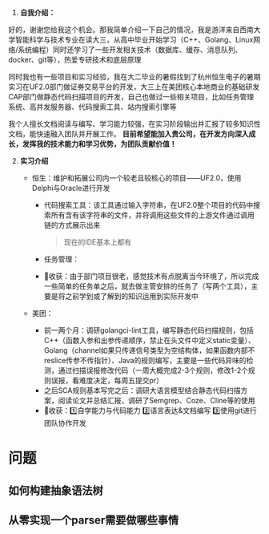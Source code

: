 1.  **自我介绍：**

好的，谢谢您给我这个机会。那我简单介绍一下自己的情况，我是游洋来自西南大学智能科学与技术专业在读大三，从高中毕业开始学习（C++、Golang、Linux网络/系统编程）同时还学习了一些开发相关技术（数据库、缓存、消息队列、docker、git等），热爱专研技术和底层原理

同时我也有一些项目和实习经验，我在大二毕业的暑假找到了杭州恒生电子的暑期实习在UF2.0部门做证券交易平台的开发，大三上在美团核心本地商业的基础研发CAP部门做静态代码扫描项目的开发，自己也做过一些相关项目，比如任务管理系统、高并发服务器、代码搜索工具、站内搜索引擎等

我个人擅长文档阅读与编写、学习能力较强，在实习阶段输出并汇报了较多知识性文档，能快速融入团队并开展工作。
**目前希望能加入贵公司，在开发方向深入成长，发挥我的技术能力和学习优势，为团队贡献价值！**



2. **实习介绍**
   - 恒生：维护和拓展公司内一个较老且较核心的项目——UF2.0，使用Delphi与Oracle进行开发
     - 代码搜索工具：该工具通过输入字符串，在UF2.0整个项目的代码中搜索所有含有该字符串的文件，并将调用这些文件的上游文件通过调用链的方式展示出来
     
       > 现在的IDE基本上都有
     
     - 任务管理：
     
     - 🌟收获：由于部门项目很老，感觉技术有点脱离当今环境了，所以完成一些简单的任务单之后，就去做主管安排的任务了（写两个工具），主要是将之前学到或了解到的知识运用到实际开发中
     
   - 美团：
     - 前一两个月：调研golangci-lint工具，编写静态代码扫描规则，包括C++（函数入参和出参传递顺序，禁止在头文件中定义static变量）、Golang（channel如果只传递信号类型为空结构体，如果函数内部不reslice传参不传指针）、Java的规则编写，主要是一些代码异味的检测，通过扫描误报修改代码（一周大概完成2-3个规则，修改1-2个规则误报，看难度决定，每周五提交pr）
     - 之后SCA规则基本写完之后：调研大语言模型结合静态代码扫描方案，阅读论文并总结汇报，调研了Semgrep、Coze、Cline等的使用
     - 🌟收获：1️⃣自学能力与代码能力 2️⃣语言表达&文档编写 3️⃣使用git进行团队协作开发



# 问题

## 如何构建抽象语法树



## 从零实现一个parser需要做哪些事情
